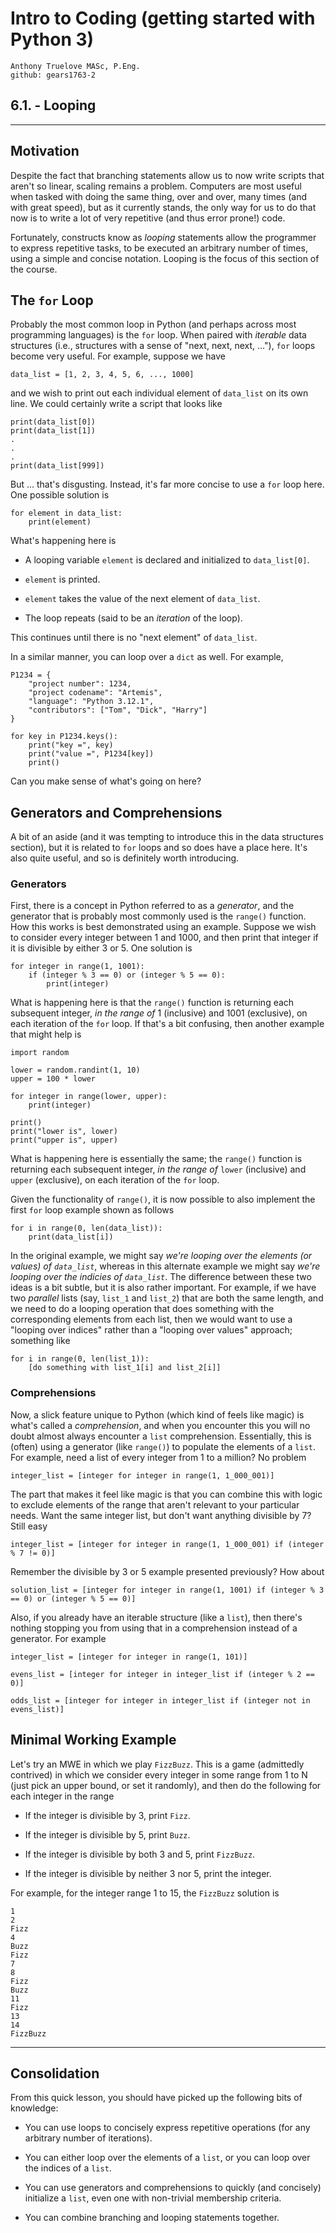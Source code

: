# Intro to Coding (getting started with Python 3)

    Anthony Truelove MASc, P.Eng.
    github: gears1763-2


## 6.1. - Looping

--------


## Motivation

Despite the fact that branching statements allow us to now write scripts that aren't so 
linear, scaling remains a problem. Computers are most useful when tasked with doing the 
same thing, over and over, many times (and with great speed), but as it currently stands, 
the only way for us to do that now is to write a lot of very repetitive (and thus error 
prone!) code.  

Fortunately, constructs know as *looping* statements allow the programmer to express 
repetitive tasks, to be executed an arbitrary number of times, using a simple and
concise notation. Looping is the focus of this section of the course.


## The `for` Loop

Probably the most common loop in Python (and perhaps across most programming languages)
is the `for` loop. When paired with *iterable* data structures (i.e., structures with a 
sense of "next, next, next, ..."), `for` loops become very useful. For example, suppose 
we have

    data_list = [1, 2, 3, 4, 5, 6, ..., 1000]

and we wish to print out each individual element of `data_list` on its own line. We
could certainly write a script that looks like

    print(data_list[0])
    print(data_list[1])
    .
    .
    .
    print(data_list[999])

But ... that's disgusting. Instead, it's far more concise to use a `for` loop here. One 
possible solution is

    for element in data_list:
        print(element)

What's happening here is

  * A looping variable `element` is declared and initialized to `data_list[0]`.
  
  * `element` is printed.
  
  * `element` takes the value of the next element of `data_list`.
  
  * The loop repeats (said to be an *iteration* of the loop).

This continues until there is no "next element" of `data_list`.  

In a similar manner, you can loop over a `dict` as well. For example,

    P1234 = {
        "project number": 1234,
        "project codename": "Artemis",
        "language": "Python 3.12.1",
        "contributors": ["Tom", "Dick", "Harry"]
    }
    
    for key in P1234.keys():
        print("key =", key)
        print("value =", P1234[key])
        print()

Can you make sense of what's going on here?


## Generators and Comprehensions

A bit of an aside (and it was tempting to introduce this in the data structures section), 
but it is related to `for` loops and so does have a place here. It's also quite useful, 
and so is definitely worth introducing.  

### Generators

First, there is a concept in Python referred to as a *generator*, and the generator that 
is probably most commonly used is the `range()` function. How this works is best
demonstrated using an example. Suppose we wish to consider every integer between 1 and 
1000, and then print that integer if it is divisible by either 3 or 5. One solution is 

    for integer in range(1, 1001):
        if (integer % 3 == 0) or (integer % 5 == 0):
            print(integer)

What is happening here is that the `range()` function is returning each subsequent 
integer, *in the range of* 1 (inclusive) and 1001 (exclusive), on each iteration of the 
`for` loop. If that's a bit confusing, then another example that might help is

    import random
    
    lower = random.randint(1, 10)
    upper = 100 * lower
    
    for integer in range(lower, upper):
        print(integer)
    
    print()
    print("lower is", lower)
    print("upper is", upper)

What is happening here is essentially the same; the  `range()` function is returning
each subsequent integer, *in the range of* `lower` (inclusive) and `upper` (exclusive),
on each iteration of the `for` loop.  

Given the functionality of `range()`, it is now possible to also implement the first 
`for` loop example shown as follows

    for i in range(0, len(data_list)):
        print(data_list[i])

In the original example, we might say *we're looping over the elements (or values) of
`data_list`*, whereas in this alternate example we might say *we're looping over the
indicies of `data_list`*. The difference between these two ideas is a bit subtle, but it
is also rather important. For example, if we have two *parallel* lists (say, `list_1`
and `list_2`) that are both the same length, and we need to do a looping operation that 
does something with the corresponding elements from each list, then we would want to use 
a "looping over indices" rather than a "looping over values" approach; something like 

    for i in range(0, len(list_1)):
        [do something with list_1[i] and list_2[i]]


### Comprehensions

Now, a slick feature unique to Python (which kind of feels like magic) is what's called
a *comprehension*, and when you encounter this you will no doubt almost always encounter 
a `list` comprehension. Essentially, this is (often) using a generator (like `range()`)
to populate the elements of a `list`. For example, need a list of every integer from 1
to a million? No problem

    integer_list = [integer for integer in range(1, 1_000_001)]

The part that makes it feel like magic is that you can combine this with logic to
exclude elements of the range that aren't relevant to your particular needs. Want the 
same integer list, but don't want anything divisible by 7? Still easy

    integer_list = [integer for integer in range(1, 1_000_001) if (integer % 7 != 0)]

Remember the divisible by 3 or 5 example presented previously? How about

    solution_list = [integer for integer in range(1, 1001) if (integer % 3 == 0) or (integer % 5 == 0)]

Also, if you already have an iterable structure (like a `list`), then there's nothing
stopping you from using that in a comprehension instead of a generator. For example

    integer_list = [integer for integer in range(1, 101)]
    
    evens_list = [integer for integer in integer_list if (integer % 2 == 0)]
    
    odds_list = [integer for integer in integer_list if (integer not in evens_list)]


## Minimal Working Example

Let's try an MWE in which we play `FizzBuzz`. This is a game (admittedly contrived) in 
which we consider every integer in some range from 1 to N (just pick an upper bound, or 
set it randomly), and then do the following for each integer in the range

  * If the integer is divisible by 3, print `Fizz`.
  
  * If the integer is divisible by 5, print `Buzz`.
  
  * If the integer is divisible by both 3 and 5, print `FizzBuzz`.
  
  * If the integer is divisible by neither 3 nor 5, print the integer.

For example, for the integer range 1 to 15, the `FizzBuzz` solution is

    1
    2
    Fizz
    4
    Buzz
    Fizz
    7
    8
    Fizz
    Buzz
    11
    Fizz
    13
    14
    FizzBuzz

--------


## Consolidation 

From this quick lesson, you should have picked up the following bits of knowledge:  

  * You can use loops to concisely express repetitive operations (for any arbitrary 
    number of iterations).
  
  * You can either loop over the elements of a `list`, or you can loop over the indices 
    of a `list`.
  
  * You can use generators and comprehensions to quickly (and concisely) initialize a 
    `list`, even one with non-trivial membership criteria.
  
  * You can combine branching and looping statements together.

